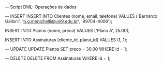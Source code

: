 -- Script DML: Operações de dados

-- INSERT
INSERT INTO Clientes (nome, email, telefone)
VALUES ('Bernardo Galloni', 'b.g.menichelli@uni9.edu.br', '99704-4006');

INSERT INTO Planos (nome, preco)
VALUES ('Plano A', 25.00);

INSERT INTO Assinaturas (cliente_id, plano_id)
VALUES (1, 1);

-- UPDATE
UPDATE Planos
SET preco = 30.00
WHERE id = 1;

-- DELETE
DELETE FROM Assinaturas
WHERE id = 1;